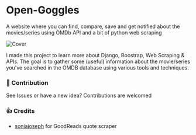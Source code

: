 # Open-Goggles

A website where you can find, compare, save and get notified about the movies/series using OMDb API and a bit of python web scraping

![Cover](https://github.com/keivanipchihagh/keivanipchihagh/blob/main/Repo%20Covers/Open-Goggles.jpg?raw=True)

I made this project to learn more about Django, Boostrap, Web Scraping & APIs. The goal is to gather some (useful) information about the movie/series you've searched in the OMDB database using various tools and techniques.

### 🤝 Contribution
See Issues or have a new idea? Contributions are welcomed

### 👍 Credits
- [soniajoseph](https://github.com/soniajoseph) for GoodReads quote scraper
